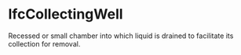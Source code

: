 IfcCollectingWell
=================
Recessed or small chamber into which liquid is drained to facilitate its
collection for removal.


